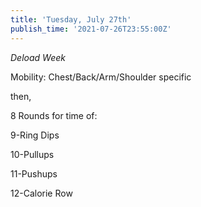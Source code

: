 ```yaml
---
title: 'Tuesday, July 27th'
publish_time: '2021-07-26T23:55:00Z'
---
```


*Deload Week*

Mobility: Chest/Back/Arm/Shoulder specific

then,

8 Rounds for time of:

9-Ring Dips

10-Pullups

11-Pushups

12-Calorie Row
